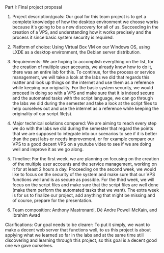 Part I: Final project proposal 


1. Project description/goals: Our goal for this team project is to get a complete knowledge of how the desktop environment we choose works because it's going to be a new discovery for all of us. Succeeding in the creation of a VPS, and understanding how it works precisely and the process it since basic system security is required.

2. Platform of choice: Using Virtual Box VM on our Windows OS, using LXDE as a desktop environment, the Debian server distribution.

3. Requirements: We are hoping to accomplish everything on the list, for the creation of multiple user accounts, we already know how to do it, there was an entire lab for this. To continue, for the process or service management, we will take a look at the labs we did that regards this matter and look up things on the internet and use them as a reference while keeping our originality. For the basic system security, we would proceed in doing so with a VPS and make sure that it is indeed secure and the automated tasks with the script language, we can go through the labs we did during the semester and take a look at the script files to help ourselves out and use the internet as a reference while keeping the originality of our script file(s).

4. Major technical solutions compared: We are aiming to reach every step we do with the labs we did during the semester that regard the points that we are supposed to integrate into our scenarios to see if it is better than the past labs or needs improvement, or for example compare our VPS to a good decent VPS on a youtube video to see if we are doing well and improve it as we go along.

5. Timeline: For the first week, we are planning on focusing on the creation of the multiple user accounts and the service management, working on it for at least 2 hours a day. Proceeding on the second week, we would like to focus on the security of the system and make sure that our VPS functions well and is as secure as possible. For the third week, we will focus on the script files and make sure that the script files are well done (make them perform the automated tasks that we want). The extra week is for us to finalize our project, add anything that might be missing and of course, prepare for the presentation.

6. Team composition: Anthony Mastronardi, Dé Andre Powell McKain, and Ibrahim Awad

Clarifications:
Our goal needs to be clearer: To put it simply, we want to make a decent web server that 
functions well, to us this project is about applying what we learned so far in the labs and at the 
same time still discovering and learning through this project, so this goal is a decent good one 
we gave ourselves.
